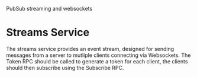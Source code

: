 PubSub streaming and websockets

# Streams Service

The streams service provides an event stream, designed for sending messages from a server to mutliple
clients connecting via Websockets. The Token RPC should be called to generate a token for each client,
the clients should then subscribe using the Subscribe RPC.
